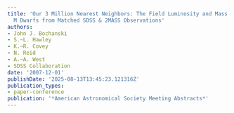 ```yaml
---
title: 'Our 3 Million Nearest Neighbors: The Field Luminosity and Mass Functions of
  M Dwarfs from Matched SDSS & 2MASS Observations'
authors:
- John J. Bochanski
- S.~L. Hawley
- K.~R. Covey
- N. Reid
- A.~A. West
- SDSS Collaboration
date: '2007-12-01'
publishDate: '2025-08-13T13:45:23.121316Z'
publication_types:
- paper-conference
publication: '*American Astronomical Society Meeting Abstracts*'
---
```

